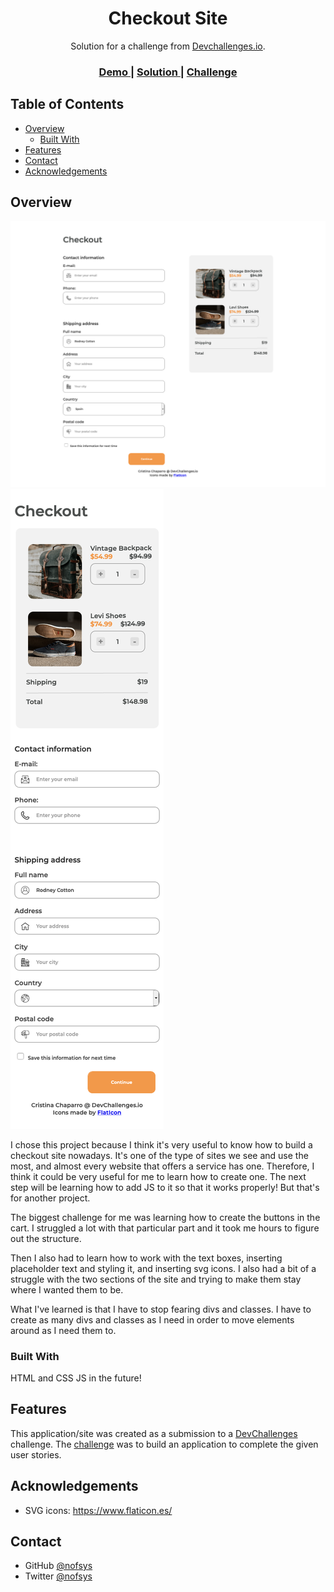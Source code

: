 <!-- Please update value in the {}  -->

<h1 align="center">Checkout Site</h1>

<div align="center">
   Solution for a challenge from  <a href="http://devchallenges.io" target="_blank">Devchallenges.io</a>.
</div>

<div align="center">
  <h3>
    <a href="https://checkout-site.vercel.app/">
      Demo
    </a>
    <span> | </span>
    <a href="https://github.com/nofsys/checkout-site">
      Solution
    </a>
    <span> | </span>
    <a href="https://devchallenges.io/challenges/0J1NxxGhOUYVqihwegfO">
      Challenge
    </a>
  </h3>
</div>

<!-- TABLE OF CONTENTS -->

## Table of Contents

- [Overview](#overview)
  - [Built With](#built-with)
- [Features](#features)
- [Contact](#contact)
- [Acknowledgements](#acknowledgements)

<!-- OVERVIEW -->

## Overview

<img src="screenshot_webview.png"></img>
<img src="screenshot_phoneview.png"></img>

I chose this project because I think it's very useful to know how to build a checkout site nowadays. It's one of the type of sites we see and use the most, and almost every website that offers a service has one. Therefore, I think it could be very useful for me to learn how to create one. The next step will be learning how to add JS to it so that it works properly! But that's for another project.

The biggest challenge for me was learning how to create the buttons in the cart. I struggled a lot with that particular part and it took me hours to figure out the structure.

Then I also had to learn how to work with the text boxes, inserting placeholder text and styling it, and inserting svg icons. I also had a bit of a struggle with the two sections of the site and trying to make them stay where I wanted them to be.

What I've learned is that I have to stop fearing divs and classes. I have to create as many divs and classes as I need in order to move elements around as I need them to.

### Built With

<!-- This section should list any major frameworks that you built your project using. Here are a few examples.-->

HTML and CSS
JS in the future!

## Features

<!-- List the features of your application or follow the template. Don't share the figma file here :) -->

This application/site was created as a submission to a [DevChallenges](https://devchallenges.io/challenges) challenge. The [challenge](https://devchallenges.io/challenges/0J1NxxGhOUYVqihwegfO) was to build an application to complete the given user stories.

## Acknowledgements

<!-- This section should list any articles or add-ons/plugins that helps you to complete the project. This is optional but it will help you in the future. For exmpale -->

- SVG icons: https://www.flaticon.es/

## Contact

- GitHub [@nofsys](https://github.com/nofsys)
- Twitter [@nofsys](https://{twitter.com/nofsys})
